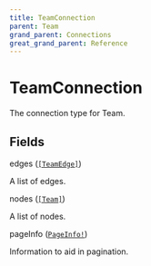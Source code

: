 ```yaml
---
title: TeamConnection
parent: Team
grand_parent: Connections
great_grand_parent: Reference
---
```


# TeamConnection

The connection type for Team.

## Fields

<div class="field-entry ">
  <span id="edges" class="field-name anchored">edges (<code><a href="/docs/reference/connection_type/team_edge">[TeamEdge]</a></code>)</span>

  <div class="description-wrapper">
   <p>A list of edges.</p>

  </div>
</div>

<div class="field-entry ">
  <span id="nodes" class="field-name anchored">nodes (<code><a href="/docs/reference/object/team">[Team]</a></code>)</span>

  <div class="description-wrapper">
   <p>A list of nodes.</p>

  </div>
</div>

<div class="field-entry ">
  <span id="page_info" class="field-name anchored">pageInfo (<code><a href="/docs/reference/object/page_info">PageInfo!</a></code>)</span>

  <div class="description-wrapper">
   <p>Information to aid in pagination.</p>

  </div>
</div>

